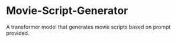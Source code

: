 # Movie-Script-Generator
A transformer model that generates movie scripts based on prompt provided.
